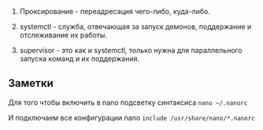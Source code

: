 1. Проксирование - переадресация чего-либо, куда-либо.
2. systemctl - служба, отвечающая за запуск демонов, поддержание
и отслеживание их работы.
   
3. supervisor - это как и systemctl, только нужна для 
параллельного запуска команд и их поддержания.
   
## Заметки 

Для того чтобы включить в nano подсветку синтаксиса 
`nano ~/.nanorc`

И подключаем все конфигурации nano `include /usr/share/nano/*.nanorc`


